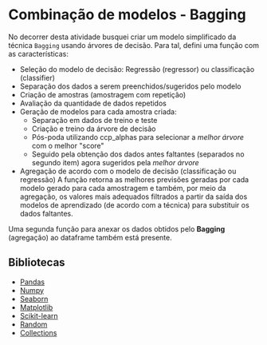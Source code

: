 # Combinação de modelos - Bagging

No decorrer desta atividade busquei criar um modelo simplificado da técnica `Bagging` usando árvores de decisão. Para tal, defini uma função com as características:
- Seleção do modelo de decisão: Regressão (regressor) ou classificação (classifier)
- Separação dos dados a serem preenchidos/sugeridos pelo modelo
- Criação de amostras (amostragem com repetição)
- Avaliação da quantidade de dados repetidos
- Geração de modelos para cada amostra criada:
  - Separação em dados de treino e teste
  - Criação e treino da árvore de decisão
  - Pós-poda utilizando ccp_alphas para selecionar a *melhor árvore* com o melhor "score"
  - Seguido pela obtenção dos dados antes faltantes (separados no segundo item)  agora sugeridos pela *melhor árvore* 
- Agregação de acordo com o modelo de decisão (classificação ou regressão)
A função retorna as melhores previsões geradas por cada modelo gerado para cada amostragem e também, por meio da agregação, os valores mais adequados filtrados a partir da saída dos modelos de aprendizado (de acordo com a técnica) para substituir os dados faltantes.

Uma segunda função para anexar os dados obtidos pelo **Bagging** (agregação) ao dataframe também está presente.


## Bibliotecas
- [Pandas](https://pandas.pydata.org/)
- [Numpy](https://numpy.org/)
- [Seaborn](https://seaborn.pydata.org/)
- [Matplotlib](https://matplotlib.org/)
- [Scikit-learn](https://scikit-learn.org/stable/)
- [Random](https://docs.python.org/pt-br/3.13/library/random.html)
- [Collections](https://docs.python.org/3/library/collections.html)
